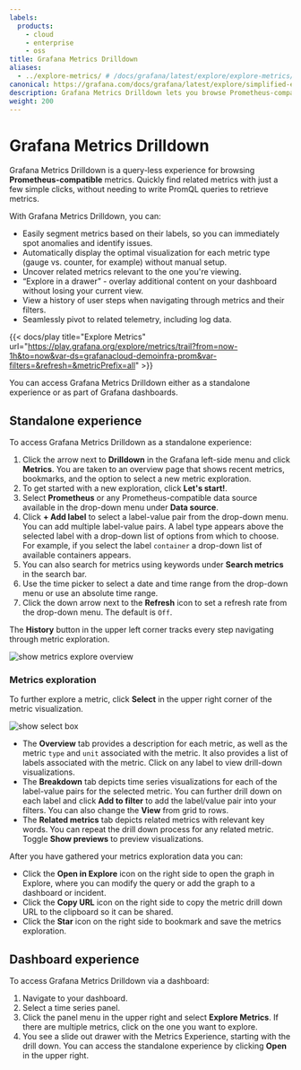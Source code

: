 ```yaml
---
labels:
  products:
    - cloud
    - enterprise
    - oss
title: Grafana Metrics Drilldown
aliases:
  - ../explore-metrics/ # /docs/grafana/latest/explore/explore-metrics/
canonical: https://grafana.com/docs/grafana/latest/explore/simplified-exploration/metrics/
description: Grafana Metrics Drilldown lets you browse Prometheus-compatible metrics using an intuitive, queryless experience.
weight: 200
---
```


# Grafana Metrics Drilldown

Grafana Metrics Drilldown is a query-less experience for browsing **Prometheus-compatible** metrics. Quickly find related metrics with just a few simple clicks, without needing to write PromQL queries to retrieve metrics.

With Grafana Metrics Drilldown, you can:

- Easily segment metrics based on their labels, so you can immediately spot anomalies and identify issues.
- Automatically display the optimal visualization for each metric type (gauge vs. counter, for example) without manual setup.
- Uncover related metrics relevant to the one you're viewing.
- “Explore in a drawer” - overlay additional content on your dashboard without losing your current view.
- View a history of user steps when navigating through metrics and their filters.
- Seamlessly pivot to related telemetry, including log data.

{{< docs/play title="Explore Metrics" url="https://play.grafana.org/explore/metrics/trail?from=now-1h&to=now&var-ds=grafanacloud-demoinfra-prom&var-filters=&refresh=&metricPrefix=all" >}}

You can access Grafana Metrics Drilldown either as a standalone experience or as part of Grafana dashboards.

## Standalone experience

To access Grafana Metrics Drilldown as a standalone experience:

1. Click the arrow next to **Drilldown** in the Grafana left-side menu and click **Metrics**. You are taken to an overview page that shows recent metrics, bookmarks, and the option to select a new metric exploration.
1. To get started with a new exploration, click **Let's start!**.
1. Select **Prometheus** or any Prometheus-compatible data source available in the drop-down menu under **Data source**.
1. Click **+ Add label** to select a label-value pair from the drop-down menu. You can add multiple label-value pairs. A label type appears above the selected label with a drop-down list of options from which to choose. For example, if you select the label `container` a drop-down list of available containers appears.
1. You can also search for metrics using keywords under **Search metrics** in the search bar.
1. Use the time picker to select a date and time range from the drop-down menu or use an absolute time range.
1. Click the down arrow next to the **Refresh** icon to set a refresh rate from the drop-down menu. The default is `Off`.

The **History** button in the upper left corner tracks every step navigating through metric exploration.

![show metrics explore overview](/media/metrics-explore/metrics-drilldown-overview.png)

### Metrics exploration

To further explore a metric, click **Select** in the upper right corner of the metric visualization.

![show select box](/media/metrics-explore/select-metric.png)

- The **Overview** tab provides a description for each metric, as well as the metric `type` and `unit` associated with the metric. It also provides a list of labels associated with the metric. Click on any label to view drill-down visualizations.
- The **Breakdown** tab depicts time series visualizations for each of the label-value pairs for the selected metric. You can further drill down on each label and click **Add to filter** to add the label/value pair into your filters. You can also change the **View** from grid to rows.
- The **Related metrics** tab depicts related metrics with relevant key words. You can repeat the drill down process for any related metric. Toggle **Show previews** to preview visualizations.

After you have gathered your metrics exploration data you can:

- Click the **Open in Explore** icon on the right side to open the graph in Explore, where you can modify the query or add the graph to a dashboard or incident.
- Click the **Copy URL** icon on the right side to copy the metric drill down URL to the clipboard so it can be shared.
- Click the **Star** icon on the right side to bookmark and save the metrics exploration.

## Dashboard experience

To access Grafana Metrics Drilldown via a dashboard:

1. Navigate to your dashboard.
1. Select a time series panel.
1. Click the panel menu in the upper right and select **Explore Metrics**. If there are multiple metrics, click on the one you want to explore.
1. You see a slide out drawer with the Metrics Experience, starting with the drill down. You can access the standalone experience by clicking **Open** in the upper right.
